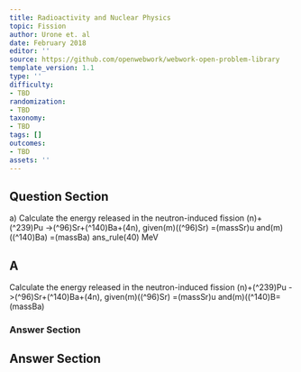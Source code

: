 ```yaml
---
title: Radioactivity and Nuclear Physics
topic: Fission
author: Urone et. al
date: February 2018
editor: ''
source: https://github.com/openwebwork/webwork-open-problem-library
template_version: 1.1
type: ''
difficulty:
- TBD
randomization:
- TBD
taxonomy:
- TBD
tags: []
outcomes:
- TBD
assets: ''
---
```


## Question Section 

a) Calculate the energy released in the neutron-induced fission (n)+(^239)Pu ->(^96)Sr+(^140)Ba+(4n), given(m)((^96)Sr) =(massSr)u and(m)((^140)Ba) =(massBa)
ans_rule(40) MeV

## A
Calculate the energy released in the neutron-induced fission (n)+(^239)Pu ->(^96)Sr+(^140)Ba+(4n), given(m)((^96)Sr) =(massSr)u and(m)((^140)B=(massBa)
### Answer Section


## Answer Section

